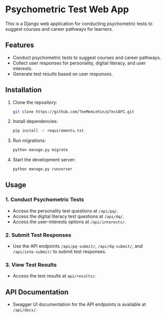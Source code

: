# Psychometric Test Web App

This is a Django web application for conducting psychometric tests to suggest courses and career pathways for learners.

## Features

- Conduct psychometric tests to suggest courses and career pathways.
- Collect user responses for personality, digital literacy, and user interests.
- Generate test results based on user responses.

## Installation

1. Clone the repository:

    ```bash
    git clone https://github.com/TeeMeeLehin/pTestAPI.git
    ```

2. Install dependencies:

    ```bash
    pip install -r requirements.txt
    ```

3. Run migrations:

    ```bash
    python manage.py migrate
    ```

4. Start the development server:

    ```bash
    python manage.py runserver
    ```

## Usage

### 1. Conduct Psychometric Tests

- Access the personality test questions at `/api/pq/`.
- Access the digital literacy test questions at `/api/dq/`.
- Access the user-interests options at `/api/interests/`.

### 2. Submit Test Responses

- Use the API endpoints `/api/pq-submit/`, `/api/dq-submit/`, and `/api/inte-submit/` to submit test responses.

### 3. View Test Results

- Access the test results at `api/results/`.

## API Documentation

- Swagger UI documentation for the API endpoints is available at `/api/docs/`.
